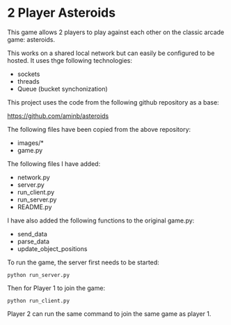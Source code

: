 # 2 Player Asteroids

This game allows 2 players to play against each other on the classic arcade game: asteroids.

This works on a shared local network but can easily be configured to be hosted. It uses thge following technologies:
* sockets
* threads
* Queue (bucket synchonization)

This project uses the code from the following github repository as a base:

https://github.com/aminb/asteroids

The following files have been copied from the above repository:

* images/*
* game.py

The following files I have added:
* network.py
* server.py
* run_client.py
* run_server.py
* README.py

I have also added the following functions to the original game.py:
* send_data
* parse_data
* update_object_positions

To run the game, the server first needs to be started:
```
python run_server.py
```
Then for Player 1 to join the game:
```
python run_client.py
```
Player 2 can run the same command to join the same game as player 1.
